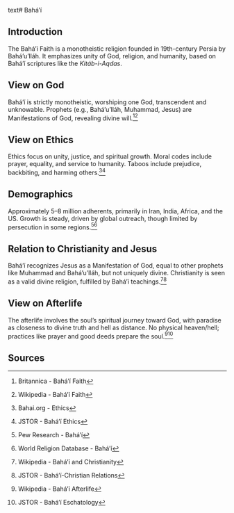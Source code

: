 text# Bahá’í
## Introduction
The Bahá’í Faith is a monotheistic religion founded in 19th-century Persia by Bahá’u’lláh. It emphasizes unity of God, religion, and humanity, based on Bahá’í scriptures like the *Kitáb-i-Aqdas*.
## View on God
Bahá’í is strictly monotheistic, worshiping one God, transcendent and unknowable. Prophets (e.g., Bahá’u’lláh, Muhammad, Jesus) are Manifestations of God, revealing divine will.[^11][^12]
## View on Ethics
Ethics focus on unity, justice, and spiritual growth. Moral codes include prayer, equality, and service to humanity. Taboos include prejudice, backbiting, and harming others.[^13][^14]
## Demographics
Approximately 5–8 million adherents, primarily in Iran, India, Africa, and the US. Growth is steady, driven by global outreach, though limited by persecution in some regions.[^15][^16]
## Relation to Christianity and Jesus
Bahá’í recognizes Jesus as a Manifestation of God, equal to other prophets like Muhammad and Bahá’u’lláh, but not uniquely divine. Christianity is seen as a valid divine religion, fulfilled by Bahá’í teachings.[^17][^18]
## View on Afterlife
The afterlife involves the soul’s spiritual journey toward God, with paradise as closeness to divine truth and hell as distance. No physical heaven/hell; practices like prayer and good deeds prepare the soul.[^19][^20]
## Sources
[^11]: Britannica - Bahá’í Faith[](https://www.britannica.com/topic/Bahai-Faith)
[^12]: Wikipedia - Bahá’í Faith[](https://en.wikipedia.org/wiki/Baháʼí_Faith)
[^13]: Bahai.org - Ethics[](https://www.bahai.org/beliefs/ethics)
[^14]: JSTOR - Bahá’í Ethics[](https://www.jstor.org/stable/3260739)
[^15]: Pew Research - Bahá’í[](https://www.pewresearch.org/religion/)
[^16]: World Religion Database - Bahá’í[](https://www.worldreligiondatabase.org)
[^17]: Wikipedia - Bahá’í and Christianity[](https://en.wikipedia.org/wiki/Baháʼí_Faith#Christianity)
[^18]: JSTOR - Bahá’í-Christian Relations[](https://www.jstor.org/stable/3260740)
[^19]: Wikipedia - Bahá’í Afterlife[](https://en.wikipedia.org/wiki/Baháʼí_Faith#Afterlife)
[^20]: JSTOR - Bahá’í Eschatology[](https://www.jstor.org/stable/3260741)
